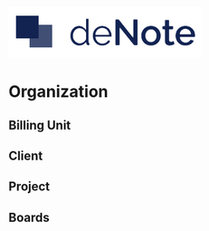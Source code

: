 ![deNote Logo](./assets/images/denote-logo.png)

# Organization

## Billing Unit

## Client 

## Project

## Boards

